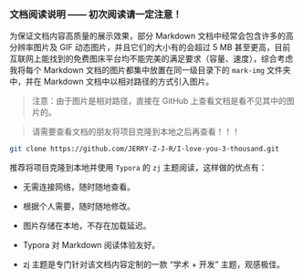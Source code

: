 ### 文档阅读说明 —— 初次阅读请一定注意！

为保证文档内容高质量的展示效果，部分 Markdown 文档中经常会包含许多的高分辨率图片及 GIF 动态图片，并且它们的大小有的会超过 5 MB 甚至更高，目前互联网上能找到的免费图床平台均不能完美的满足要求（容量、速度），综合考虑我将每个 Markdown 文档的图片都集中放置在同一级目录下的 `mark-img` 文件夹中，并在 Markdown 文档中以相对路径的方式引入图片。

> 注意：由于图片是相对路径，直接在 GitHub 上查看文档是看不见其中的图片的。

> 请需要查看文档的朋友将项目克隆到本地之后再查看！！！

```bash
git clone https://github.com/JERRY-Z-J-R/I-love-you-3-thousand.git
```

推荐将项目克隆到本地并使用 `Typora` 的 `zj` 主题阅读，这样做的优点有：

- 无需连接网络，随时随地查看。
- 根据个人需要，随时随地修改。

- 图片存储在本地，不存在加载延迟。
- Typora 对 Markdown 阅读体验友好。
- zj 主题是专门针对该文档内容定制的一款 “学术 + 开发” 主题，观感极佳。

